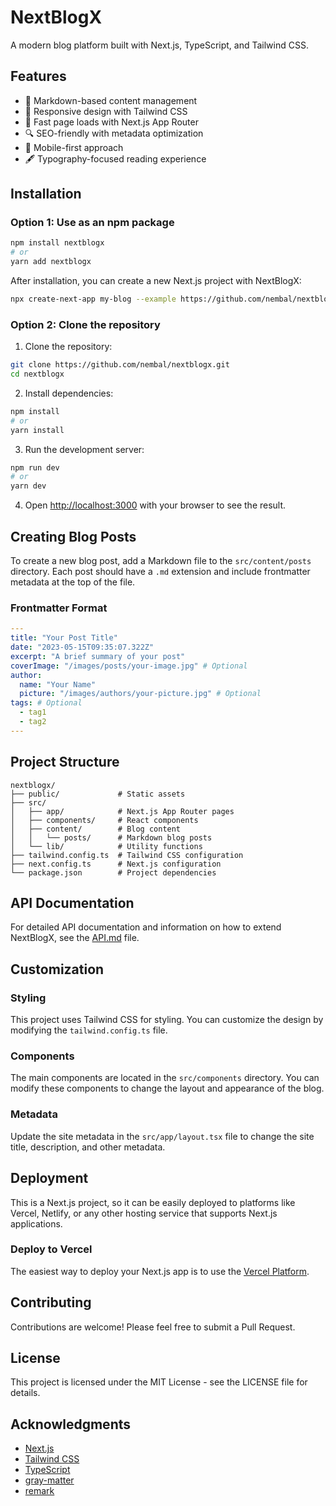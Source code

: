 # NextBlogX

A modern blog platform built with Next.js, TypeScript, and Tailwind CSS.

## Features

- 📝 Markdown-based content management
- 🎨 Responsive design with Tailwind CSS
- 🚀 Fast page loads with Next.js App Router
- 🔍 SEO-friendly with metadata optimization
- 📱 Mobile-first approach
- 🖋 Typography-focused reading experience

## Installation

### Option 1: Use as an npm package

```bash
npm install nextblogx
# or
yarn add nextblogx
```

After installation, you can create a new Next.js project with NextBlogX:

```bash
npx create-next-app my-blog --example https://github.com/nembal/nextblogx
```

### Option 2: Clone the repository

1. Clone the repository:

```bash
git clone https://github.com/nembal/nextblogx.git
cd nextblogx
```

2. Install dependencies:

```bash
npm install
# or
yarn install
```

3. Run the development server:

```bash
npm run dev
# or
yarn dev
```

4. Open [http://localhost:3000](http://localhost:3000) with your browser to see the result.

## Creating Blog Posts

To create a new blog post, add a Markdown file to the `src/content/posts` directory. Each post should have a `.md` extension and include frontmatter metadata at the top of the file.

### Frontmatter Format

```yaml
---
title: "Your Post Title"
date: "2023-05-15T09:35:07.322Z"
excerpt: "A brief summary of your post"
coverImage: "/images/posts/your-image.jpg" # Optional
author:
  name: "Your Name"
  picture: "/images/authors/your-picture.jpg" # Optional
tags: # Optional
  - tag1
  - tag2
---
```

## Project Structure

```
nextblogx/
├── public/             # Static assets
├── src/
│   ├── app/            # Next.js App Router pages
│   ├── components/     # React components
│   ├── content/        # Blog content
│   │   └── posts/      # Markdown blog posts
│   └── lib/            # Utility functions
├── tailwind.config.ts  # Tailwind CSS configuration
├── next.config.ts      # Next.js configuration
└── package.json        # Project dependencies
```

## API Documentation

For detailed API documentation and information on how to extend NextBlogX, see the [API.md](API.md) file.

## Customization

### Styling

This project uses Tailwind CSS for styling. You can customize the design by modifying the `tailwind.config.ts` file.

### Components

The main components are located in the `src/components` directory. You can modify these components to change the layout and appearance of the blog.

### Metadata

Update the site metadata in the `src/app/layout.tsx` file to change the site title, description, and other metadata.

## Deployment

This is a Next.js project, so it can be easily deployed to platforms like Vercel, Netlify, or any other hosting service that supports Next.js applications.

### Deploy to Vercel

The easiest way to deploy your Next.js app is to use the [Vercel Platform](https://vercel.com/new?utm_medium=default-template&filter=next.js&utm_source=create-next-app&utm_campaign=create-next-app-readme).

## Contributing

Contributions are welcome! Please feel free to submit a Pull Request.

## License

This project is licensed under the MIT License - see the LICENSE file for details.

## Acknowledgments

- [Next.js](https://nextjs.org/)
- [Tailwind CSS](https://tailwindcss.com/)
- [TypeScript](https://www.typescriptlang.org/)
- [gray-matter](https://github.com/jonschlinkert/gray-matter)
- [remark](https://github.com/remarkjs/remark)
